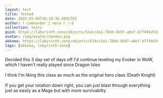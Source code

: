 ```yaml
---
layout: text
title: Texted
date: 2025-05-04T16:18:36.604276Z
author: ⸸ commander ░ nova ⸸ :~$
collection: texts
guid: https://labyrinth.zone/objects/514cc3a1-78dd-4b97-a0ef-b7f494263ef9
avatar: /img/avatar/daemon.png
akkoma: https://labyrinth.zone/objects/514cc3a1-78dd-4b97-a0ef-b7f494263ef9
tags: [akkoma, labyrinth-zone]
---
```


<p>Decided this 3 day set of days off I'd continue leveling my Evoker in WoW, which I haven't really played since Dragon Isles<br><br>I think I'm liking this class as much as the original hero class (Death Knight)<br><br>If you get your rotation down right, you can just blast through everything just as easily as a Mage but with more survivabilty</p>
